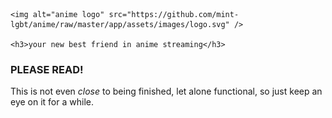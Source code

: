 <p align="center">

    <img alt="anime logo" src="https://github.com/mint-lgbt/anime/raw/master/app/assets/images/logo.svg" />

    <h3>your new best friend in anime streaming</h3>

</p>

### PLEASE READ!

This is not even *close* to being finished, let alone functional, so just keep an eye on it for a while.